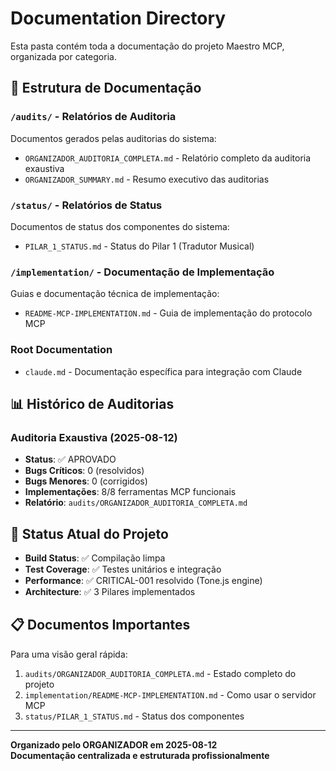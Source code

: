 # Documentation Directory

Esta pasta contém toda a documentação do projeto Maestro MCP, organizada por categoria.

## 📁 Estrutura de Documentação

### `/audits/` - Relatórios de Auditoria
Documentos gerados pelas auditorias do sistema:

- `ORGANIZADOR_AUDITORIA_COMPLETA.md` - Relatório completo da auditoria exaustiva
- `ORGANIZADOR_SUMMARY.md` - Resumo executivo das auditorias

### `/status/` - Relatórios de Status
Documentos de status dos componentes do sistema:

- `PILAR_1_STATUS.md` - Status do Pilar 1 (Tradutor Musical)

### `/implementation/` - Documentação de Implementação
Guias e documentação técnica de implementação:

- `README-MCP-IMPLEMENTATION.md` - Guia de implementação do protocolo MCP

### Root Documentation

- `claude.md` - Documentação específica para integração com Claude

## 📊 Histórico de Auditorias

### Auditoria Exaustiva (2025-08-12)
- **Status**: ✅ APROVADO
- **Bugs Críticos**: 0 (resolvidos)
- **Bugs Menores**: 0 (corrigidos)
- **Implementações**: 8/8 ferramentas MCP funcionais
- **Relatório**: `audits/ORGANIZADOR_AUDITORIA_COMPLETA.md`

## 🎯 Status Atual do Projeto

- **Build Status**: ✅ Compilação limpa
- **Test Coverage**: ✅ Testes unitários e integração
- **Performance**: ✅ CRITICAL-001 resolvido (Tone.js engine)
- **Architecture**: ✅ 3 Pilares implementados

## 📋 Documentos Importantes

Para uma visão geral rápida:
1. `audits/ORGANIZADOR_AUDITORIA_COMPLETA.md` - Estado completo do projeto
2. `implementation/README-MCP-IMPLEMENTATION.md` - Como usar o servidor MCP
3. `status/PILAR_1_STATUS.md` - Status dos componentes

---
**Organizado pelo ORGANIZADOR em 2025-08-12**  
**Documentação centralizada e estruturada profissionalmente**
